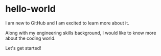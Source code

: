 # hello-world

I am new to GitHub and I am excited to learn more about it.

Along with my engineering skills background, I would like to know more about the coding world. 

Let's get started!
